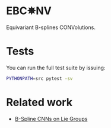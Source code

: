 <!-- README.md -->

[1]: https://arxiv.org/abs/1909.12057
[2]: https://docs.nvidia.com/deeplearning/sdk/pdf/cuDNN-API.pdf

# EBC✵NV 

Equivariant B-splines CONVolutions.


# Tests

You can run the full test suite by issuing:

``` sh
PYTHONPATH=src pytest -sv
```

# Related work

* [B-Spline CNNs on Lie Groups][1]
